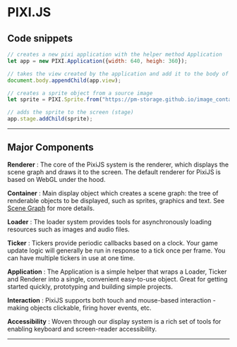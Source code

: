 # PIXI.JS

## Code snippets
```js
// creates a new pixi application with the helper method Application
let app = new PIXI.Application({width: 640, heigh: 360});

// takes the view created by the application and add it to the body of the page
document.body.appendChild(app.view);

// creates a sprite object from a source image
let sprite = PIXI.Sprite.from("https://pm-storage.github.io/image_container/day-5-1000.png");   

// adds the sprite to the screen (stage)
app.stage.addChild(sprite);
```
---
## Major Components
**Renderer** : The core of the PixiJS system is the renderer, which displays the scene graph and draws it to the screen. The default renderer for PixiJS is based on WebGL under the hood.

**Container** : Main display object which creates a scene graph: the tree of renderable objects to be displayed, such as sprites, graphics and text. See [Scene Graph](https://pixijs.io/guides/basics/scene-graph.html) for more details. 

**Loader** : The loader system provides tools for asynchronously loading resources such as images and audio files.

**Ticker** : Tickers provide periodic callbacks based on a clock. Your game update logic will generally be run in response to a tick once per frame. You can have multiple tickers in use at one time.

**Application** : The Application is a simple helper that wraps a Loader, Ticker and Renderer into a single, convenient easy-to-use object. Great for getting started quickly, prototyping and building simple projects.

**Interaction** : PixiJS supports both touch and mouse-based interaction - making objects clickable, firing hover events, etc.

**Accessibility** : Woven through our display system is a rich set of tools for enabling keyboard and screen-reader accessibility.

---
